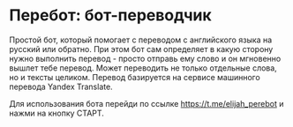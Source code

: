 # Перебот: бот-переводчик

Простой бот, который помогает с переводом с английского языка на русский или обратно. При этом бот сам определяет в какую сторону нужно выполнить перевод - просто отправь ему слово и он мгновенно вышлет тебе перевод. Может переводить не только отдельные слова, но и тексты целиком. Перевод базируется на сервисе машинного перевода Yandex Translate.

Для использования бота перейди по ссылке https://t.me/elijah_perebot и нажми на кнопку СТАРТ.